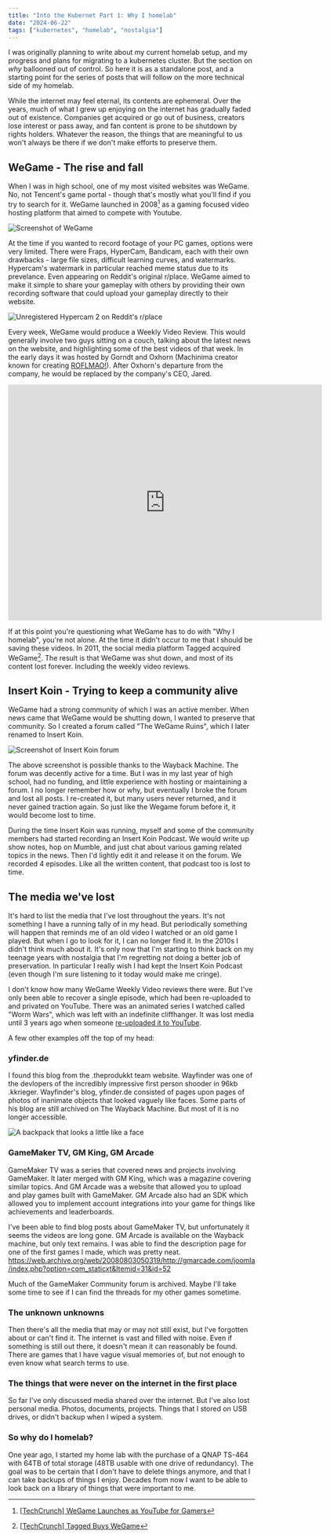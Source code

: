 ```yaml
---
title: "Into the Kubernet Part 1: Why I homelab"
date: "2024-06-22"
tags: ["kubernetes", "homelab", "nostalgia"]
---
```


<script>
  import Image from '$lib/components/Image.svelte';
</script>

I was originally planning to write about my current homelab setup, and my
progress and plans for migrating to a kubernetes cluster. But the section on
_why_ ballooned out of control. So here it is as a standalone post, and a
starting point for the series of posts that will follow on the more technical
side of my homelab.

While the internet may feel eternal, its contents are ephemeral. Over the years,
much of what I grew up enjoying on the internet has gradually faded out of
existence. Companies get acquired or go out of business, creators lose interest
or pass away, and fan content is prone to be shutdown by rights holders.
Whatever the reason, the things that are meaningful to us won't always be there
if we don't make efforts to preserve them.

## WeGame - The rise and fall

When I was in high school, one of my most visited websites was WeGame. No, not
Tencent's game portal - though that's mostly what you'll find if you try to
search for it. WeGame launched in 2008[^1] as a gaming focused video hosting
platform that aimed to compete with Youtube.

<Image src="wegame_shot.webp" alt="Screenshot of WeGame" />

At the time if you wanted to record footage of your PC games, options were very
limited. There were Fraps, HyperCam, Bandicam, each with their own drawbacks -
large file sizes, difficult learning curves, and watermarks. Hypercam's
watermark in particular reached meme status due to its prevelance. Even
appearing on Reddit's original r/place. WeGame aimed to make it simple to share
your gameplay with others by providing their own recording software that could
upload your gameplay directly to their website.

<Image src="unregistered_hypercam2.png" alt="Unregistered Hypercam 2 on Reddit's r/place" />

Every week, WeGame would produce a Weekly Video Review. This would generally
involve two guys sitting on a couch, talking about the latest news on the
website, and highlighting some of the best videos of that week. In the early
days it was hosted by Gorndt and Oxhorn (Machinima creator known for creating
[ROFLMAO!](https://www.youtube.com/watch?v=iEWgs6YQR9A)). After Oxhorn's
departure from the company, he would be replaced by the company's CEO, Jared.

<iframe title="vimeo-player" src="https://player.vimeo.com/video/15500493?h=2f79e354b0" width="640" height="480" frameborder="0"    allowfullscreen></iframe>

If at this point you're questioning what WeGame has to do with "Why I homelab",
you're not alone. At the time it didn't occur to me that I should be saving
these videos. In 2011, the social media platform Tagged acquired WeGame[^2]. The
result is that WeGame was shut down, and most of its content lost forever.
Including the weekly video reviews.

## Insert Koin - Trying to keep a community alive

WeGame had a strong community of which I was an active member. When news came
that WeGame would be shutting down, I wanted to preserve that community. So I
created a forum called "The WeGame Ruins", which I later renamed to Insert Koin.

<Image src="insert_koin.png" alt="Screenshot of Insert Koin forum" />

The above screenshot is possible thanks to the Wayback Machine. The forum was
decently active for a time. But I was in my last year of high school, had no
funding, and little experience with hosting or maintaining a forum. I no longer
remember how or why, but eventually I broke the forum and lost all posts. I
re-created it, but many users never returned, and it never gained traction
again. So just like the Wegame forum before it, it would become lost to time.

During the time Insert Koin was running, myself and some of the community
members had started recording an Insert Koin Podcast. We would write up show
notes, hop on Mumble, and just chat about various gaming related topics in the
news. Then I'd lightly edit it and release it on the forum. We recorded 4
episodes. Like all the written content, that podcast too is lost to time.

## The media we've lost

It's hard to list the media that I've lost throughout the years. It's not
something I have a running tally of in my head. But periodically something will
happen that reminds me of an old video I watched or an old game I played. But
when I go to look for it, I can no longer find it. In the 2010s I didn't think
much about it. It's only now that I'm starting to think back on my teenage years
with nostalgia that I'm regretting not doing a better job of preservation. In
particular I really wish I had kept the Insert Koin Podcast (even though I'm
sure listening to it today would make me cringe).

I don't know how many WeGame Weekly Video reviews there were. But I've only been
able to recover a single episode, which had been re-uploaded to and privated on
YouTube. There was an animated series I watched called "Worm Wars", which was
left with an indefinite cliffhanger. It was lost media until 3 years ago when
someone
[re-uploaded it to YouTube](https://www.youtube.com/watch?v=g98JTbwMOrU&t=656s).

A few other examples off the top of my head:

### yfinder.de

I found this blog from the .theprodukkt team website. Wayfinder was one of the
devlopers of the incredibly impressive first person shooder in 96kb .kkrieger.
Wayfinder's blog, yfinder.de consisted of pages upon pages of photos of
inanimate objects that looked vaguely like faces. Some parts of his blog are
still archived on The Wayback Machine. But most of it is no longer accessible.

<Image src="yfinder.png" alt="A backpack that looks a little like a face" />

### GameMaker TV, GM King, GM Arcade

GameMaker TV was a series that covered news and projects involving GameMaker. It
later merged with GM King, which was a magazine covering similar topics. And GM
Arcade was a website that allowed you to upload and play games built with
GameMaker. GM Arcade also had an SDK which allowed you to implement account
integrations into your game for things like achievements and leaderboards.

I've been able to find blog posts about GameMaker TV, but unfortunately it seems
the videos are long gone. GM Arcade is available on the Wayback machine, but
only text remains. I was able to find the description page for one of the first
games I made, which was pretty neat.
https://web.archive.org/web/20080803050319/http://gmarcade.com/joomla/index.php?option=com_staticxt&Itemid=31&id=52

Much of the GameMaker Community forum is archived. Maybe I'll take some time to
see if I can find the threads for my other games sometime.

### The unknown unknowns

Then there's all the media that may or may not still exist, but I've forgotten
about or can't find it. The internet is vast and filled with noise. Even if
something is still out there, it doesn't mean it can reasonably be found. There
are games that I have vague visual memories of, but not enough to even know what
search terms to use.

### The things that were never on the internet in the first place

So far I've only discussed media shared over the internet. But I've also lost
personal media. Photos, documents, projects. Things that I stored on USB drives,
or didn't backup when I wiped a system.

### So why do I homelab?

One year ago, I started my home lab with the purchase of a QNAP TS-464 with 64TB
of total storage (48TB usable with one drive of redundancy). The goal was to be
certain that I don't have to delete things anymore, and that I can take backups
of things I enjoy. Decades from now I want to be able to look back on a library
of things that were important to me.

[^1]:
    [\[TechCrunch\] WeGame Launches as YouTube for Gamers](https://techcrunch.com/2008/01/09/wegame-launches-as-youtube-for-gamers/)

[^2]:
    [\[TechCrunch\] Tagged Buys WeGame](https://techcrunch.com/2011/09/21/tagged-wegame/)
